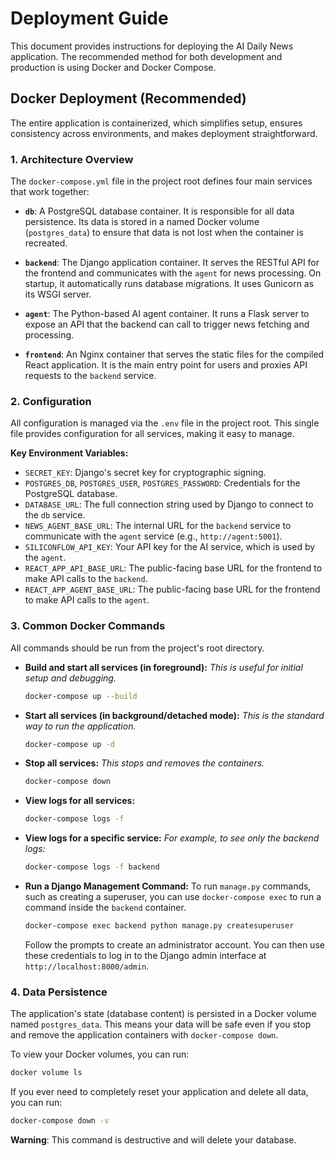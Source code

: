 # Deployment Guide

This document provides instructions for deploying the AI Daily News application. The recommended method for both development and production is using Docker and Docker Compose.

## Docker Deployment (Recommended)

The entire application is containerized, which simplifies setup, ensures consistency across environments, and makes deployment straightforward.

### 1. Architecture Overview

The `docker-compose.yml` file in the project root defines four main services that work together:

-   **`db`**: A PostgreSQL database container. It is responsible for all data persistence. Its data is stored in a named Docker volume (`postgres_data`) to ensure that data is not lost when the container is recreated.

-   **`backend`**: The Django application container. It serves the RESTful API for the frontend and communicates with the `agent` for news processing. On startup, it automatically runs database migrations. It uses Gunicorn as its WSGI server.

-   **`agent`**: The Python-based AI agent container. It runs a Flask server to expose an API that the backend can call to trigger news fetching and processing.

-   **`frontend`**: An Nginx container that serves the static files for the compiled React application. It is the main entry point for users and proxies API requests to the `backend` service.

### 2. Configuration

All configuration is managed via the `.env` file in the project root. This single file provides configuration for all services, making it easy to manage.

**Key Environment Variables:**

-   `SECRET_KEY`: Django's secret key for cryptographic signing.
-   `POSTGRES_DB`, `POSTGRES_USER`, `POSTGRES_PASSWORD`: Credentials for the PostgreSQL database.
-   `DATABASE_URL`: The full connection string used by Django to connect to the `db` service.
-   `NEWS_AGENT_BASE_URL`: The internal URL for the `backend` service to communicate with the `agent` service (e.g., `http://agent:5001`).
-   `SILICONFLOW_API_KEY`: Your API key for the AI service, which is used by the `agent`.
-   `REACT_APP_API_BASE_URL`: The public-facing base URL for the frontend to make API calls to the `backend`.
-   `REACT_APP_AGENT_BASE_URL`: The public-facing base URL for the frontend to make API calls to the `agent`.

### 3. Common Docker Commands

All commands should be run from the project's root directory.

-   **Build and start all services (in foreground):**
    *This is useful for initial setup and debugging.*
    ```bash
    docker-compose up --build
    ```

-   **Start all services (in background/detached mode):**
    *This is the standard way to run the application.*
    ```bash
    docker-compose up -d
    ```

-   **Stop all services:**
    *This stops and removes the containers.*
    ```bash
    docker-compose down
    ```

-   **View logs for all services:**
    ```bash
    docker-compose logs -f
    ```

-   **View logs for a specific service:**
    *For example, to see only the backend logs:*
    ```bash
    docker-compose logs -f backend
    ```

-   **Run a Django Management Command:**
    To run `manage.py` commands, such as creating a superuser, you can use `docker-compose exec` to run a command inside the `backend` container.
    ```bash
    docker-compose exec backend python manage.py createsuperuser
    ```
    Follow the prompts to create an administrator account. You can then use these credentials to log in to the Django admin interface at `http://localhost:8000/admin`.

### 4. Data Persistence

The application's state (database content) is persisted in a Docker volume named `postgres_data`. This means your data will be safe even if you stop and remove the application containers with `docker-compose down`.

To view your Docker volumes, you can run:
```bash
docker volume ls
```

If you ever need to completely reset your application and delete all data, you can run:
```bash
docker-compose down -v
```
**Warning**: This command is destructive and will delete your database.
